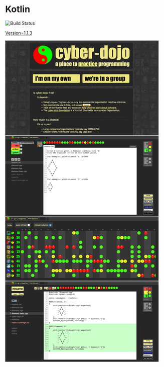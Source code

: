 # Kotlin

![Build Status](https://travis-ci.org/cyber-dojo-languages/kotlin.svg?branch=master)

[Version=1.1.3](https://github.com/cyber-dojo-languages/kotlin/blob/master/check_version.sh)

![cyber-dojo.org home page](https://github.com/cyber-dojo/cyber-dojo/blob/master/shared/home_page_snapshot.png)
